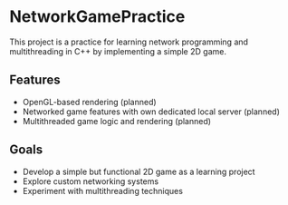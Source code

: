 # NetworkGamePractice

This project is a practice for learning network programming and multithreading in C++ by implementing a simple 2D game.

## Features
- OpenGL-based rendering (planned)
- Networked game features with own dedicated local server (planned)
- Multithreaded game logic and rendering (planned)

## Goals
- Develop a simple but functional 2D game as a learning project
- Explore custom networking systems
- Experiment with multithreading techniques